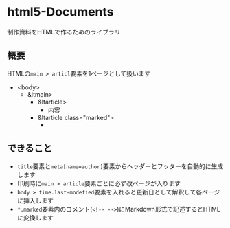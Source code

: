 html5-Documents
===============

制作資料をHTMLで作るためのライブラリ

## 概要

HTMLの`main > articl`要素を1ページとして扱います

- &lt;body>
    - &ltmain>
        - &ltarticle>
            - 内容
        - &ltarticle class="marked">
            - <!-- Markdown -->

## できること

- `title`要素と`meta[name=author]`要素からヘッダーとフッターを自動的に生成します
- 印刷時に`main > article`要素ごとに必ず改ページが入ります
- `body > time.last-modefied`要素を入れると更新日として解釈して各ページに挿入します
- `*.marked`要素内のコメント(`<!-- -->`)にMarkdown形式で記述するとHTMLに変換します
